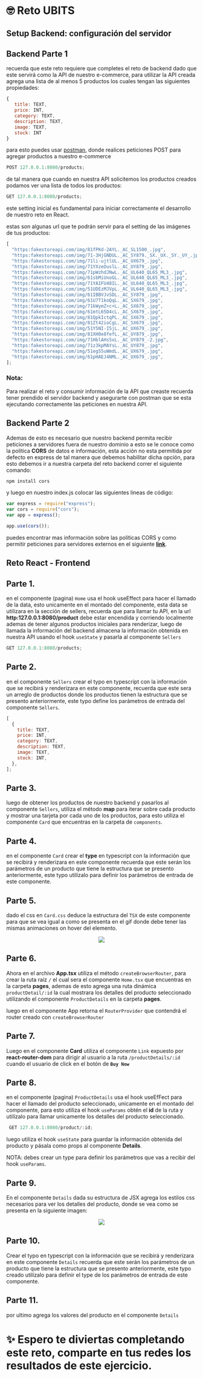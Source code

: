 # 🤓 Reto UBITS

## Setup Backend: configuración del servidor

## Backend Parte 1

recuerda que este reto requiere que completes el reto de backend dado que este servirá como la API de nuestro e-commerce, para utilizar la API creada agrega una lista de al menos 5 productos los cuales tengan las siguientes propiedades:

```js
{
   title: TEXT,
   price: INT,
   category: TEXT,
   description: TEXT,
   image: TEXT,
   stock: INT
}
```

para esto puedes usar [postman](https:learning.postman.com/docs/getting-started/overview/), donde realices peticiones POST para agregar productos a nuestro e-commerce

```js
POST 127.0.0.1:8080/products;
```

de tal manera que cuando en nuestra API solicitemos los productos creados podamos ver una lista de todos los productos:

```js
GET 127.0.0.1:8080/products;
```

este setting inicial es fundamental para iniciar correctamente el desarrollo de nuestro reto en React.

estas son algunas url que te podrán servir para el setting de las imágenes de tus productos:

```js
[
  "https:fakestoreapi.com/img/81fPKd-2AYL._AC_SL1500_.jpg",
  "https:fakestoreapi.com/img/71-3HjGNDUL._AC_SY879._SX._UX._SY._UY_.jpg",
  "https:fakestoreapi.com/img/71li-ujtlUL._AC_UX679_.jpg",
  "https:fakestoreapi.com/img/71YXzeOuslL._AC_UY879_.jpg",
  "https:fakestoreapi.com/img/71pWzhdJNwL._AC_UL640_QL65_ML3_.jpg",
  "https:fakestoreapi.com/img/61sbMiUnoGL._AC_UL640_QL65_ML3_.jpg",
  "https:fakestoreapi.com/img/71YAIFU48IL._AC_UL640_QL65_ML3_.jpg",
  "https:fakestoreapi.com/img/51UDEzMJVpL._AC_UL640_QL65_ML3_.jpg",
  "https:fakestoreapi.com/img/61IBBVJvSDL._AC_SY879_.jpg",
  "https:fakestoreapi.com/img/61U7T1koQqL._AC_SX679_.jpg",
  "https:fakestoreapi.com/img/71kWymZ+c+L._AC_SX679_.jpg",
  "https:fakestoreapi.com/img/61mtL65D4cL._AC_SX679_.jpg",
  "https:fakestoreapi.com/img/81QpkIctqPL._AC_SX679_.jpg",
  "https:fakestoreapi.com/img/81Zt42ioCgL._AC_SX679_.jpg",
  "https:fakestoreapi.com/img/51Y5NI-I5jL._AC_UX679_.jpg",
  "https:fakestoreapi.com/img/81XH0e8fefL._AC_UY879_.jpg",
  "https:fakestoreapi.com/img/71HblAHs5xL._AC_UY879_-2.jpg",
  "https:fakestoreapi.com/img/71z3kpMAYsL._AC_UY879_.jpg",
  "https:fakestoreapi.com/img/51eg55uWmdL._AC_UX679_.jpg",
  "https:fakestoreapi.com/img/61pHAEJ4NML._AC_UX679_.jpg",
];
```

### Nota:

Para realizar el reto y consumir información de la API que creaste recuerda tener prendido el servidor backend y asegurarte con postman que se esta ejecutando correctamente las peticiones en nuestra API.

## Backend Parte 2

Ademas de esto es necesario que nuestro backend permita recibir peticiones a servidores fuera de nuestro dominio a esto se le conoce como la política **CORS** de datos e información, esta acción no esta permitida por defecto en express de tal manera que debemos habilitar dicha opción, para esto debemos ir a nuestra carpeta del reto backend correr el siguiente comando:

```bash
npm install cors
```

y luego en nuestro index.js colocar las siguientes lineas de código:

```js
var express = require("express");
var cors = require("cors");
var app = express();

app.use(cors());
```

puedes encontrar mas información sobre las políticas CORS y como permitir peticiones para servidores externos en el siguiente **[link](https:expressjs.com/en/resources/middleware/cors.html)**.

## Reto React - Frontend

## Parte 1.

en el componente (pagina) `Home` usa el hook useEffect para hacer el llamado de la data, esto unicamente en el montado del componente, esta data se utilizara en la sección de sellers, recuerda que para llamar tu API, en la url **http:127.0.0.1:8080/product** debe estar encendida y corriendo localmente ademas de tener algunos productos iniciales para renderizar, luego de llamada la información del backend almacena la información obtenida en nuestra API usando el hook `useState` y pasarla al componente `Sellers`

```js
GET 127.0.0.1:8080/products;
```

## Parte 2.

en el componente `Sellers` crear el typo en typescript con la información que se recibirá y renderizara en este componente, recuerda que este sera un arreglo de productos donde los productos tienen la estructura que se presento anteriormente, este typo define los parámetros de entrada del componente `Sellers`.

```js
[
  {
    title: TEXT,
    price: INT,
    category: TEXT,
    description: TEXT,
    image: TEXT,
    stock: INT,
  },
];
```

## Parte 3.

luego de obtener los productos de nuestro backend y pasarlos al componente `Sellers`, utiliza el método **map** para iterar sobre cada producto y mostrar una tarjeta por cada uno de los productos, para esto utiliza el componente `Card` que encuentras en la carpeta de `components`.

## Parte 4.

en el componente `Card` crear el **type** en typescript con la información que se recibirá y renderizara en este componente recuerda que este serán los parámetros de un producto que tiene la estructura que se presento anteriormente, este typo utilízalo para definir los parámetros de entrada de este componente.

## Parte 5.

dado el css en `Card.css` deduce la estructura del `TSX` de este componente para que se vea igual a como se presenta en el gif donde debe tener las mismas animaciones on hover del elemento.

<p align="center">
  <img src="./public/products.gif"/>
</p>

## Parte 6.

Ahora en el archivo **App.tsx** utiliza el método `createBrowserRouter`, para crear la ruta raíz `/` el cual sera el componente `Home.tsx` que encuentras en la carpeta **pages**, ademas de esto agrega una ruta dinámica `productDetail/:id` la cual mostrara los detalles del producto seleccionado utilizando el componente `ProductDetails` en la carpeta **pages**.

luego en el componente App retorna el `RouterProvider` que contendrá el router creado con `createBrowserRouter`

## Parte 7.

Luego en el componente **Card** utiliza el componente `Link` expuesto por **react-router-dom** para dirigir al usuario a la ruta `/productDetails/:id` cuando el usuario de click en el botón de **`Buy Now`**

## Parte 8.

en el componente (pagina) `ProductDetails` usa el hook useEfFect para hacer el llamado del producto seleccionado, unicamente en el montado del componente, para esto utiliza el hook `useParams` obtén el **id** de la ruta y utilízalo para llamar unicamente los detalles del producto seleccionado.

```js
 GET 127.0.0.1:8080/product/:id;
```

luego utiliza el hook `useState` para guardar la información obtenida del producto y pásala como props al componente **Details**.

NOTA: debes crear un type para definir los parámetros que vas a recibir del hook `useParams`.

## Parte 9.

En el componente `Details` dada su estructura de JSX agrega los estilos css necesarios para ver los detalles del producto, donde se vea como se presenta en la siguiente imagen:

<p align="center">
  <img src="./public/details.png"/>
</p>

## Parte 10.

Crear el typo en typescript con la información que se recibirá y renderizara en este componente `Details` recuerda que este serán los parámetros de un producto que tiene la estructura que se presento anteriormente, este typo creado utilízalo para definir el type de los parámetros de entrada de este componente.

## Parte 11.

por ultimo agrega los valores del producto en el componente `Details`

# ✨ Espero te diviertas completando este reto, comparte en tus redes los resultados de este ejercicio.
